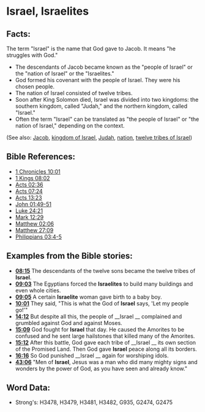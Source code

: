 # Israel, Israelites #

## Facts: ##

The term "Israel" is the name that God gave to Jacob. It means "he struggles with God."

* The descendants of Jacob became known as the "people of Israel"  or the "nation of Israel" or the "Israelites."
* God formed his covenant with the people of Israel. They were his chosen people.
* The nation of Israel consisted of twelve tribes.
* Soon after King Solomon died, Israel was divided into two kingdoms: the southern kingdom, called "Judah," and the northern kingdom, called "Israel."
* Often the term "Israel" can be translated as "the people of Israel" or "the nation of Israel," depending on the context.

(See also: [Jacob](../names/jacob.md), [kingdom of Israel](../names/kingdomofisrael.md), [Judah](../names/kingdomofjudah.md), [nation](../other/nation.md), [twelve tribes of Israel](../other/12tribesofisrael.md))

## Bible References: ##

* [1 Chronicles 10:01](rc://en/tn/help/1ch/10/01)
* [1 Kings 08:02](rc://en/tn/help/1ki/08/02)
* [Acts 02:36](rc://en/tn/help/act/02/36)
* [Acts 07:24](rc://en/tn/help/act/07/24)
* [Acts 13:23](rc://en/tn/help/act/13/23)
* [John 01:49-51](rc://en/tn/help/jhn/01/49)
* [Luke 24:21](rc://en/tn/help/luk/24/21)
* [Mark 12:29](rc://en/tn/help/mrk/12/29)
* [Matthew 02:06](rc://en/tn/help/mat/02/06)
* [Matthew 27:09](rc://en/tn/help/mat/27/09)
* [Philippians 03:4-5](rc://en/tn/help/php/03/04)

## Examples from the Bible stories: ##

* __[08:15](rc://en/tn/help/obs/08/15)__ The descendants of the twelve sons became the twelve tribes of __Israel__.
* __[09:03](rc://en/tn/help/obs/09/03)__ The Egyptians forced the __Israelites__ to build many buildings and even whole cities.
* __[09:05](rc://en/tn/help/obs/09/05)__ A certain __Israelite__ woman gave birth to a baby boy.
* __[10:01](rc://en/tn/help/obs/10/01)__ They said, "This is what the God of __Israel__ says, 'Let my people go!'"
* __[14:12](rc://en/tn/help/obs/14/12)__ But despite all this, the people of __Israel __ complained and grumbled against God and against Moses.
* __[15:09](rc://en/tn/help/obs/15/09)__ God fought for __Israel__ that day. He caused the Amorites to be confused and he sent large hailstones that killed many of the Amorites.
* __[15:12](rc://en/tn/help/obs/15/12)__ After this battle, God gave each tribe of __Israel __ its own section of the Promised Land. Then God gave __Israel__ peace along all its borders.
* __[16:16](rc://en/tn/help/obs/16/16)__ So God punished __Israel __ again for worshiping idols.
* __[43:06](rc://en/tn/help/obs/43/06)__ "Men of __Israel__, Jesus was a man who did many mighty signs and wonders by the power of God, as you have seen and already know."

## Word Data: ##

* Strong's: H3478, H3479, H3481, H3482, G935, G2474, G2475
